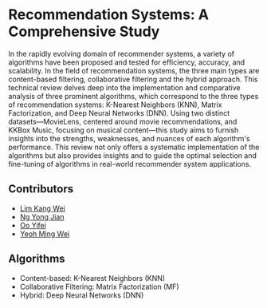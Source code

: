 # Recommendation Systems: A Comprehensive Study

In the rapidly evolving domain of recommender systems, a variety of algorithms have been proposed and tested for efficiency, accuracy, and scalability. In the field of recommendation systems, the three main types are content-based filtering, collaborative filtering and the hybrid approach. This technical review delves deep into the implementation and comparative analysis of three prominent algorithms, which correspond to the three types of recommendation systems: K-Nearest Neighbors (KNN), Matrix Factorization, and Deep Neural Networks (DNN). Using two distinct datasets—MovieLens, centered around movie recommendations, and KKBox Music, focusing on musical content—this study aims to furnish insights into the strengths, weaknesses, and nuances of each algorithm's performance. This review not only offers a systematic implementation of the algorithms but also provides insights and to guide the optimal selection and fine-tuning of algorithms in real-world recommender system applications. 

## Contributors

- [Lim Kang Wei](https://github.com/lordAaron0121)
- [Ng Yong Jian](https://github.com/ngyongjian)
- [Oo Yifei](https://github.com/serphyshio)
- [Yeoh Ming Wei](https://github.com/Tubo0418)

## Algorithms
- Content-based: K-Nearest Neighbors (KNN)
- Collaborative Filtering: Matrix Factorization (MF)
- Hybrid: Deep Neural Networks (DNN)
